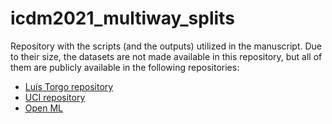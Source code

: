 # icdm2021_multiway_splits

Repository with the scripts (and the outputs) utilized in the manuscript. Due to their size, the datasets are not made available in this repository, but all of them are publicly available in the following repositories:

- [Luís Torgo repository](https://www.dcc.fc.up.pt/~ltorgo/Regression/DataSets.html)
- [UCI repository](https://archive.ics.uci.edu/ml/datasets.php)
- [Open ML](https://www.openml.org/search?type=data)
